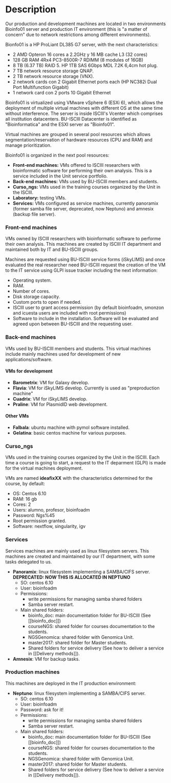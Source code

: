 # Description

Our production and development machines are located in two environments Bioinfo01 server and production IT environment (this is "a matter of concern" due to network restrictions among different environments).

Bionfo01 is a HP ProLiant DL385 G7 server, with the next characteristics:

- 2 AMD Opteron  16 cores a 2.2GHz y 16 MB cache L3 (32 cores)
- 128 GB RAM 4Rx4 PC3-8500R-7 RDIMM (8 modules of 16GB)
- 8 TB (6.37 TB) RAID 5. HP 1TB SAS 6Gbps MDL 7.2K 6,4cm hot plug.
- 7 TB network resource storage QNAP.
- 2 TB network resource storage (VNX).
- 2 network cards con 2 Gigabit Ethernet  ports each (HP NC382i Dual Port Multifunction Gigabit)
- 1 network card con 2 ports 10 Gigabit Ethernet

Bioinfo01 is virtualized using VMware vSphere 6 (ESXi 6), which allows the deployment of multiple virtual machines with different OS  at the same time without interference. The server is inside ISCIII's Vcenter which comprises all institution datacenters. BU-ISCIII Datacenter is identified as "Bioinformatica" and the ESXI server as "Bioinfo01".

Virtual machines are grouped in several pool resources which allows segmentation/reservation of hardware resources (CPU and RAM) and manage prioritization.

Bioinfo01 is organized in the next pool resources:

- **Front-end machines:** VMs offered to ISCIII researchers with bioinformatic software for performing their own analysis. This is a service included in the Unit service portfolio.
- **Back-end machines:** VMs used by BU-ISCIII members and students.
- **Curso_ngs:** VMs used in the training courses organized by the Unit in the ISCIII.
- **Laboratory:** testing VMs.
- **Services:** VMs configured as service machines, currently panoramix (former samba file server, deprecated, now Neptuno) and amnesix (backup file server).

### Front-end machines

VMs owned by ISCIII researchers with bioinformatic software to performe their own analysis. This machines are created by ISCIII IT department and maintained both by IT and BU-ISCIII groups.

Machines are requested using BU-ISCIII service forms (iSkyLIMS) and once evaluated the real researcher need BU-ISCIII request the creation of the VM to the IT service using GLPI issue tracker including the next information:

- Operating system.
- RAM.
- Number of cores.
- Disk storage capacity.
- Custom ports to open if needed.
- ISCIII user to grant access permission (by default bioinfoadm, smonzon and icuesta users are included with root permissions)
- Software to include in the installation. Software will be evaluated and agreed upon between BU-ISCIII and the requesting user.

### Back-end machines

VMs used by BU-ISCIII members and students. This virtual machines include mainly machines used for development of new applications/software.

#### VMs for development

- **Barometrix**: VM for Galaxy develop.
- **Flavia**: VM for iSkyLIMS develop. Currently is used as "preproduction machine"
- **Cuadrix**: VM for iSkyLIMS develop.
- **Praline**: VM for PlasmidID web development.

#### Other VMs

- **Falbala**: ubuntu machine with pymol software installed.
- **Gelatina**: basic centos machine for various purposes.

### Curso_ngs

VMs used in the training courses organized by the Unit in the ISCIII. Each time a course is going to start, a request to the IT deparment (GLPI) is made for the virtual machines deployment.

VMs are named **ideafixXX** with the characteristics determined for the course, by default:

- OS: Centos 6.10
- RAM: 16 gb
- Cores: 2
- Users: alumno, profesor, bioinfoadm
- Password: Ngs%45
- Root permission granted.
- Software: nextflow, singularity, igv

### Services

Services machines are mainly used as linux filesystem servers. This machines are created and maintained by our IT department, with some tasks delegated to us.

- **Panoramix**: linux filesystem implementing a SAMBA/CIFS server. **DEPRECATED: NOW THIS IS ALLOCATED IN NEPTUNO**
  - SO: centos 6.10
  - User: bioinfoadm
  - Permissions:
    - write permissions for managing samba shared folders
    - Samba server restart.
  - Main shared folders:
    - bioinfo_doc: main documentation folder for BU-ISCIII (See [[bioinfo_doc]])
    - courseNGS: shared folder for courses documentation to the students.
    - NGSGenomica: shared folder with Genomica Unit.
    - master2017: shared folder for Master students.
    - Shared folders for service delivery (See how to deliver a service in [[Delivery methods]]).
- **Amnesix**: VM for backup tasks.

### Production machines

This machines are deployed in the IT production environment:

- **Neptuno**: linux filesystem implementing a SAMBA/CIFS server.
  - SO: centos 6.10
  - User: bioinfoadm
  - Password: ask for it!
  - Permissions:
    - write permissions for managing samba shared folders
    - Samba server restart.
  - Main shared folders:
    - bioinfo_doc: main documentation folder for BU-ISCIII (See [[bioinfo_doc]])
    - courseNGS: shared folder for courses documentation to the students.
    - NGSGenomica: shared folder with Genomica Unit.
    - master2017: shared folder for Master students.
    - Shared folders for service delivery (See how to deliver a service in [[Delivery methods]]).
